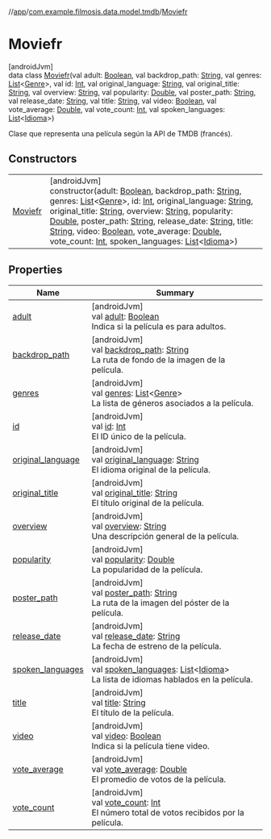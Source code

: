 //[app](../../../index.md)/[com.example.filmosis.data.model.tmdb](../index.md)/[Moviefr](index.md)

# Moviefr

[androidJvm]\
data class [Moviefr](index.md)(val adult: [Boolean](https://kotlinlang.org/api/latest/jvm/stdlib/kotlin/-boolean/index.html), val backdrop_path: [String](https://kotlinlang.org/api/latest/jvm/stdlib/kotlin/-string/index.html), val genres: [List](https://kotlinlang.org/api/latest/jvm/stdlib/kotlin.collections/-list/index.html)&lt;[Genre](../-genre/index.md)&gt;, val id: [Int](https://kotlinlang.org/api/latest/jvm/stdlib/kotlin/-int/index.html), val original_language: [String](https://kotlinlang.org/api/latest/jvm/stdlib/kotlin/-string/index.html), val original_title: [String](https://kotlinlang.org/api/latest/jvm/stdlib/kotlin/-string/index.html), val overview: [String](https://kotlinlang.org/api/latest/jvm/stdlib/kotlin/-string/index.html), val popularity: [Double](https://kotlinlang.org/api/latest/jvm/stdlib/kotlin/-double/index.html), val poster_path: [String](https://kotlinlang.org/api/latest/jvm/stdlib/kotlin/-string/index.html), val release_date: [String](https://kotlinlang.org/api/latest/jvm/stdlib/kotlin/-string/index.html), val title: [String](https://kotlinlang.org/api/latest/jvm/stdlib/kotlin/-string/index.html), val video: [Boolean](https://kotlinlang.org/api/latest/jvm/stdlib/kotlin/-boolean/index.html), val vote_average: [Double](https://kotlinlang.org/api/latest/jvm/stdlib/kotlin/-double/index.html), val vote_count: [Int](https://kotlinlang.org/api/latest/jvm/stdlib/kotlin/-int/index.html), val spoken_languages: [List](https://kotlinlang.org/api/latest/jvm/stdlib/kotlin.collections/-list/index.html)&lt;[Idioma](../-idioma/index.md)&gt;)

Clase que representa una película según la API de TMDB (francés).

## Constructors

| | |
|---|---|
| [Moviefr](-moviefr.md) | [androidJvm]<br>constructor(adult: [Boolean](https://kotlinlang.org/api/latest/jvm/stdlib/kotlin/-boolean/index.html), backdrop_path: [String](https://kotlinlang.org/api/latest/jvm/stdlib/kotlin/-string/index.html), genres: [List](https://kotlinlang.org/api/latest/jvm/stdlib/kotlin.collections/-list/index.html)&lt;[Genre](../-genre/index.md)&gt;, id: [Int](https://kotlinlang.org/api/latest/jvm/stdlib/kotlin/-int/index.html), original_language: [String](https://kotlinlang.org/api/latest/jvm/stdlib/kotlin/-string/index.html), original_title: [String](https://kotlinlang.org/api/latest/jvm/stdlib/kotlin/-string/index.html), overview: [String](https://kotlinlang.org/api/latest/jvm/stdlib/kotlin/-string/index.html), popularity: [Double](https://kotlinlang.org/api/latest/jvm/stdlib/kotlin/-double/index.html), poster_path: [String](https://kotlinlang.org/api/latest/jvm/stdlib/kotlin/-string/index.html), release_date: [String](https://kotlinlang.org/api/latest/jvm/stdlib/kotlin/-string/index.html), title: [String](https://kotlinlang.org/api/latest/jvm/stdlib/kotlin/-string/index.html), video: [Boolean](https://kotlinlang.org/api/latest/jvm/stdlib/kotlin/-boolean/index.html), vote_average: [Double](https://kotlinlang.org/api/latest/jvm/stdlib/kotlin/-double/index.html), vote_count: [Int](https://kotlinlang.org/api/latest/jvm/stdlib/kotlin/-int/index.html), spoken_languages: [List](https://kotlinlang.org/api/latest/jvm/stdlib/kotlin.collections/-list/index.html)&lt;[Idioma](../-idioma/index.md)&gt;) |

## Properties

| Name | Summary |
|---|---|
| [adult](adult.md) | [androidJvm]<br>val [adult](adult.md): [Boolean](https://kotlinlang.org/api/latest/jvm/stdlib/kotlin/-boolean/index.html)<br>Indica si la película es para adultos. |
| [backdrop_path](backdrop_path.md) | [androidJvm]<br>val [backdrop_path](backdrop_path.md): [String](https://kotlinlang.org/api/latest/jvm/stdlib/kotlin/-string/index.html)<br>La ruta de fondo de la imagen de la película. |
| [genres](genres.md) | [androidJvm]<br>val [genres](genres.md): [List](https://kotlinlang.org/api/latest/jvm/stdlib/kotlin.collections/-list/index.html)&lt;[Genre](../-genre/index.md)&gt;<br>La lista de géneros asociados a la película. |
| [id](id.md) | [androidJvm]<br>val [id](id.md): [Int](https://kotlinlang.org/api/latest/jvm/stdlib/kotlin/-int/index.html)<br>El ID único de la película. |
| [original_language](original_language.md) | [androidJvm]<br>val [original_language](original_language.md): [String](https://kotlinlang.org/api/latest/jvm/stdlib/kotlin/-string/index.html)<br>El idioma original de la película. |
| [original_title](original_title.md) | [androidJvm]<br>val [original_title](original_title.md): [String](https://kotlinlang.org/api/latest/jvm/stdlib/kotlin/-string/index.html)<br>El título original de la película. |
| [overview](overview.md) | [androidJvm]<br>val [overview](overview.md): [String](https://kotlinlang.org/api/latest/jvm/stdlib/kotlin/-string/index.html)<br>Una descripción general de la película. |
| [popularity](popularity.md) | [androidJvm]<br>val [popularity](popularity.md): [Double](https://kotlinlang.org/api/latest/jvm/stdlib/kotlin/-double/index.html)<br>La popularidad de la película. |
| [poster_path](poster_path.md) | [androidJvm]<br>val [poster_path](poster_path.md): [String](https://kotlinlang.org/api/latest/jvm/stdlib/kotlin/-string/index.html)<br>La ruta de la imagen del póster de la película. |
| [release_date](release_date.md) | [androidJvm]<br>val [release_date](release_date.md): [String](https://kotlinlang.org/api/latest/jvm/stdlib/kotlin/-string/index.html)<br>La fecha de estreno de la película. |
| [spoken_languages](spoken_languages.md) | [androidJvm]<br>val [spoken_languages](spoken_languages.md): [List](https://kotlinlang.org/api/latest/jvm/stdlib/kotlin.collections/-list/index.html)&lt;[Idioma](../-idioma/index.md)&gt;<br>La lista de idiomas hablados en la película. |
| [title](title.md) | [androidJvm]<br>val [title](title.md): [String](https://kotlinlang.org/api/latest/jvm/stdlib/kotlin/-string/index.html)<br>El título de la película. |
| [video](video.md) | [androidJvm]<br>val [video](video.md): [Boolean](https://kotlinlang.org/api/latest/jvm/stdlib/kotlin/-boolean/index.html)<br>Indica si la película tiene video. |
| [vote_average](vote_average.md) | [androidJvm]<br>val [vote_average](vote_average.md): [Double](https://kotlinlang.org/api/latest/jvm/stdlib/kotlin/-double/index.html)<br>El promedio de votos de la película. |
| [vote_count](vote_count.md) | [androidJvm]<br>val [vote_count](vote_count.md): [Int](https://kotlinlang.org/api/latest/jvm/stdlib/kotlin/-int/index.html)<br>El número total de votos recibidos por la película. |

